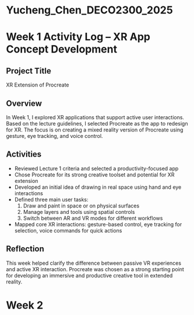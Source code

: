 # Yucheng_Chen_DECO2300_2025

# Week 1 Activity Log – XR App Concept Development
 
## Project Title
XR Extension of Procreate

## Overview
In Week 1, I explored XR applications that support active user interactions. Based on the lecture guidelines, I selected Procreate as the app to redesign for XR. The focus is on creating a mixed reality version of Procreate using gesture, eye tracking, and voice control.

## Activities
- Reviewed Lecture 1 criteria and selected a productivity-focused app  
- Chose Procreate for its strong creative toolset and potential for XR extension  
- Developed an initial idea of drawing in real space using hand and eye interactions  
- Defined three main user tasks:  
  1. Draw and paint in space or on physical surfaces  
  2. Manage layers and tools using spatial controls  
  3. Switch between AR and VR modes for different workflows  
- Mapped core XR interactions: gesture-based control, eye tracking for selection, voice commands for quick actions

## Reflection
This week helped clarify the difference between passive VR experiences and active XR interaction. Procreate was chosen as a strong starting point for developing an immersive and productive creative tool in extended reality.

# Week 2
 